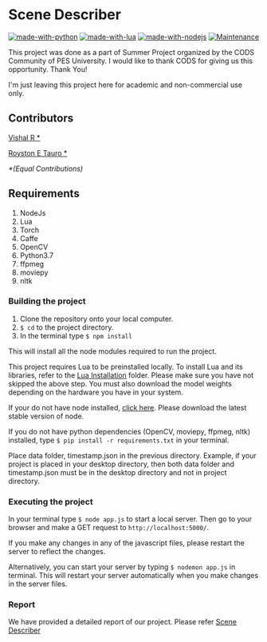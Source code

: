 # Scene Describer

[![made-with-python](https://img.shields.io/badge/Made%20with-Python-1f425f.svg)](https://www.python.org/) [![made-with-lua](https://img.shields.io/badge/Made%20With-Lua-%23277cf2)](https://www.lua.org) [![made-with-nodejs](https://img.shields.io/badge/Made%20With-NodeJs-darkgreen)](https://nodejs.org/en/) [![Maintenance](https://img.shields.io/badge/Maintained%3F-yes-green.svg)](https://github.com/iVishalr/Scene-Describer/graphs/commit-activity)

This project was done as a part of Summer Project organized by the CODS Community of PES University. I would like to thank CODS for giving us this opportunity. Thank You!

I'm just leaving this project here for academic and non-commercial use only.

## Contributors

[Vishal R \*](https://github.com/iVishalr)

[Royston E Tauro \*](https://github.com/lucasace)

*\*(Equal Contributions)*

## Requirements

1. NodeJs 
2. Lua
3. Torch
4. Caffe
5. OpenCV
6. Python3.7
7. ffpmeg
8. moviepy
9. nltk

### Building the project

1. Clone the repository onto your local computer.
2. `$ cd` to the project directory.
3. In the terminal type `$ npm install`

This will install all the node modules required to run the project.

This project requires Lua to be preinstalled locally. To install Lua and its libraries, refer to the [Lua Installation](https://github.com/iVishalr/Scene-Describer/tree/master/Lua-Installation) folder. Please make sure you have not skipped the above step. You must also download the model weights depending on the hardware you have in your system. 

If your do not have node installed, [click here](https://nodejs.org/en/download/). Please download the latest stable version of node.

If you do not have python dependencies (OpenCV, moviepy, ffpmeg, nltk) installed, type `$ pip install -r requirements.txt` in your terminal.

Place data folder, timestamp.json in the previous directory.
Example, if your project is placed in your desktop directory, then both data folder and timestamp.json must be in the desktop directory and not in project directory.

### Executing the project

In your terminal type `$ node app.js` to start a local server. Then go to your browser and make a GET request to `http://localhost:5000/`.

If you make any changes in any of the javascript files, please restart the server to reflect the changes.

Alternatively, you can start your server by typing `$ nodemon app.js` in terminal. This will restart your server automatically when you make changes in the server files.


### Report

We have provided a detailed report of our project. Please refer [Scene Describer](https://github.com/iVishalr/Scene-Describer/tree/master/Scene_Describer.pdf)
